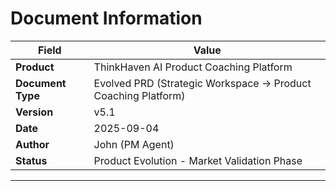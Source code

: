 # Document Information

| Field | Value |
|-------|-------|
| **Product** | ThinkHaven AI Product Coaching Platform |
| **Document Type** | Evolved PRD (Strategic Workspace → Product Coaching Platform) |
| **Version** | v5.1 |
| **Date** | 2025-09-04 |
| **Author** | John (PM Agent) |
| **Status** | Product Evolution - Market Validation Phase |

---
